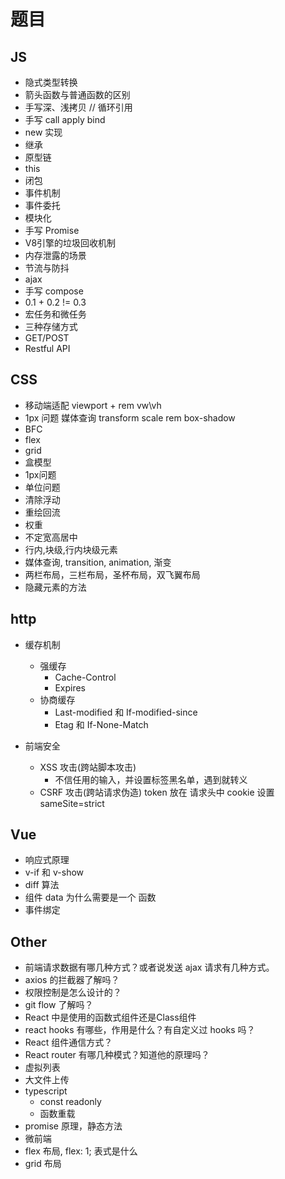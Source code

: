 # 题目

## JS

- 隐式类型转换
- 箭头函数与普通函数的区别
- 手写深、浅拷贝 // 循环引用
- 手写 call apply bind
- new 实现
- 继承
- 原型链
- this
- 闭包
- 事件机制
- 事件委托
- 模块化
- 手写 Promise
- V8引擎的垃圾回收机制
- 内存泄露的场景
- 节流与防抖
- ajax
- 手写 compose
- 0.1 + 0.2 != 0.3
- 宏任务和微任务
- 三种存储方式
- GET/POST
- Restful API

## CSS

- 移动端适配
    viewport + rem
    vw\vh
- 1px 问题
    媒体查询
    transform scale
    rem
    box-shadow
- BFC
- flex
- grid
- 盒模型
- 1px问题
- 单位问题
- 清除浮动
- 重绘回流
- 权重
- 不定宽高居中
- 行内,块级,行内块级元素
- 媒体查询, transition, animation, 渐变
- 两栏布局，三栏布局，圣杯布局，双飞翼布局
- 隐藏元素的方法

## http

- 缓存机制
    - 强缓存
        - Cache-Control
        - Expires
    - 协商缓存
        - Last-modified 和 If-modified-since
        - Etag 和 If-None-Match

- 前端安全
    - XSS 攻击(跨站脚本攻击)
        - 不信任用的输入，并设置标签黑名单，遇到就转义
    - CSRF 攻击(跨站请求伪造)
        token 放在 请求头中
        cookie 设置 sameSite=strict

## Vue

- 响应式原理
- v-if 和 v-show
- diff 算法
- 组件 data 为什么需要是一个 函数
- 事件绑定

## Other

* 前端请求数据有哪几种方式？或者说发送 ajax 请求有几种方式。
* axios 的拦截器了解吗？
* 权限控制是怎么设计的？
* git flow 了解吗？
* React 中是使用的函数式组件还是Class组件
* react hooks 有哪些，作用是什么？有自定义过 hooks 吗？
* React 组件通信方式？
* React router 有哪几种模式？知道他的原理吗？
* 虚拟列表
* 大文件上传
* typescript
    * const readonly
    * 函数重载
* promise 原理，静态方法
* 微前端
* flex 布局, flex: 1; 表式是什么
* grid 布局